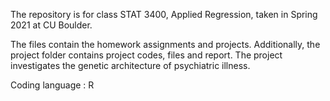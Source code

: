 The repository is for class STAT 3400, Applied Regression, taken in Spring 2021 at CU Boulder.

The files contain the homework assignments and projects. Additionally, the project folder contains project codes, files and report. The project investigates the genetic architecture of psychiatric illness.

Coding language : R
